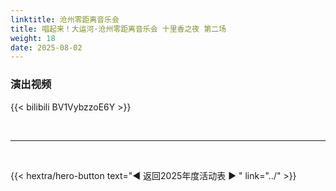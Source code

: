 ```yaml
---
linktitle: 沧州零距离音乐会
title: 唱起来！大运河·沧州零距离音乐会 十里香之夜 第二场
weight: 18
date: 2025-08-02
---
```


### 演出视频

{{< bilibili BV1VybzzoE6Y >}}


<br>
<hr>
<br>

{{< hextra/hero-button text="◀ 返回2025年度活动表 ▶ " link="../" >}}

